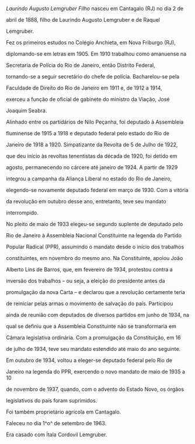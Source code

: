 

*Laurindo Augusto Lemgruber Filho* nasceu em Cantagalo (RJ) no dia 2 de

abril de 1888, filho de Laurindo Augusto Lemgruber e de Raquel

Lemgruber.



Fez os primeiros estudos no Colégio Anchieta, em Nova Friburgo (RJ),

diplomando-se em letras em 1905. Em 1910 trabalhou como amanuense na

Secretaria de Polícia do Rio de Janeiro, então Distrito Federal,

tornando-se a seguir secretário do chefe de polícia. Bacharelou-se pela

Faculdade de Direito do Rio de Janeiro em 1911 e, de 1912 a 1914,

exerceu a função de oficial de gabinete do ministro da Viação, José

Joaquim Seabra.



Alinhado entre os partidários de Nilo Peçanha, foi deputado à Assembleia

fluminense de 1915 a 1918 e deputado federal pelo estado do Rio de

Janeiro de 1918 a 1920. Simpatizante da Revolta de 5 de Julho de 1922,

que deu início às revoltas tenentistas da década de 1920, foi detido em

agosto, permanecendo no cárcere até janeiro de 1924. A partir de 1929

integrou a campanha da Aliança Liberal no estado do Rio de Janeiro,

elegendo-se novamente deputado federal em março de 1930. Com a vitória

da revolução em outubro desse ano, entretanto, teve seu mandato

interrompido.



No pleito de maio de 1933 elegeu-se segundo suplente de deputado pelo

Rio de Janeiro à Assembleia Nacional Constituinte na legenda do Partido

Popular Radical (PPR), assumindo o mandato desde o início dos trabalhos

constituintes, em novembro do mesmo ano. Na Constituinte, apoiou João

Alberto Lins de Barros, que, em fevereiro de 1934, protestou contra a

inversão dos trabalhos – ou seja, a eleição do presidente antes da

promulgação da nova Carta – e declarou que a revolução certamente teria

de reiniciar pelas armas o movimento de salvação do país. Participou

ainda de reunião com deputados de diversos partidos em junho de 1934, na

qual se definiu que a Assembleia Constituinte não se transformaria em

Câmara legislativa ordinária. Com a promulgação da Constituição, em 16

de julho de 1934, teve seu mandato estendido até maio do ano seguinte.

Em outubro de 1934, voltou a eleger-se deputado federal pelo Rio de

Janeiro na legenda do PPR, exercendo o novo mandato de maio de 1935 a 10

de novembro de 1937, quando, com o advento do Estado Novo, os órgãos

legislativos do país foram suprimidos.



Foi também proprietário agrícola em Cantagalo.



Faleceu no dia 1^o^ de setembro de 1963.



Era casado com Ítala Cordovil Lemgruber.



